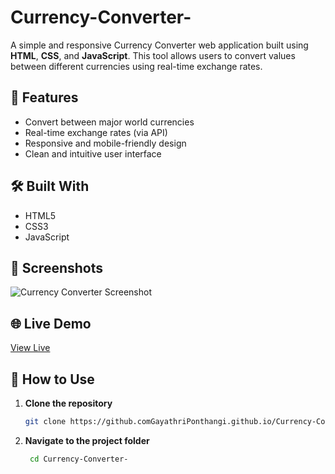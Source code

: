# Currency-Converter-

A simple and responsive Currency Converter web application built using **HTML**, **CSS**, and **JavaScript**. This tool allows users to convert values between different currencies using real-time exchange rates.

## 🚀 Features

- Convert between major world currencies
- Real-time exchange rates (via API)
- Responsive and mobile-friendly design
- Clean and intuitive user interface

## 🛠️ Built With

- HTML5
- CSS3
- JavaScript 

## 📸 Screenshots

![Currency Converter Screenshot](https://github.com/user-attachments/assets/8dcc7af9-eac8-42ae-a32d-1695195db6d9) 

## 🌐 Live Demo

[View Live](https://GayathriPonthangi.github.io/Currency-Converter-/) 

## 📂 How to Use

1. **Clone the repository**
   ```bash
   git clone https://github.comGayathriPonthangi.github.io/Currency-Converter-.git
2. **Navigate to the project folder**
    ```bash
     cd Currency-Converter-

